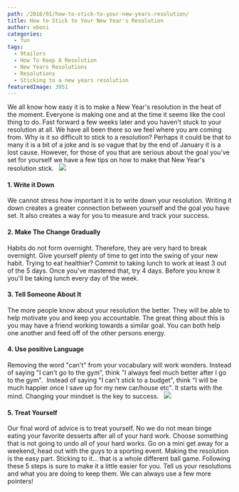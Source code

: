 ```yaml
---
path: /2016/01/how-to-stick-to-your-new-years-resolution/
title: How to Stick to Your New Year's Resolution
author: eboni
categories: 
  - fun
tags: 
  - 9tailors
  - How To Keep A Resolution
  - New Years Resolutions
  - Resolutions
  - Sticking to a new years resolution
featuredImage: 3951
---
```

We all know how easy it is to make a New Year's resolution in the heat of the moment. Everyone is making one and at the time it seems like the cool thing to do. Fast forward a few weeks later and you haven't stuck to your resolution at all. We have all been there so we feel where you are coming from. Why is it so difficult to stick to a resolution? Perhaps it could be that to many it is a bit of a joke and is so vague that by the end of January it is a lost cause. However, for those of you that are serious about the goal you've set for yourself we have a few tips on how to make that New Year's resolution stick.   ![](https://images.unsplash.com/photo-1429051781835-9f2c0a9df6e4?crop=entropy&fit=crop&fm=jpg&h=625&ixjsv=2.1.0&ixlib=rb-0.3.5&q=80&w=1100)  

#### 1\. Write it Down

We cannot stress how important it is to write down your resolution. Writing it down creates a greater connection between yourself and the goal you have set. It also creates a way for you to measure and track your success.  

#### 2\. Make The Change Gradually

Habits do not form overnight. Therefore, they are very hard to break overnight. Give yourself plenty of time to get into the swing of your new habit. Trying to eat healthier? Commit to taking lunch to work at least 3 out of the 5 days. Once you've mastered that, try 4 days. Before you know it you'll be taking lunch every day of the week.  

#### 3\. Tell Someone About It

The more people know about your resolution the better. They will be able to help motivate you and keep you accountable. The great thing about this is you may have a friend working towards a similar goal. You can both help one another and feed off of the other persons energy.  

#### 4\. Use positive Language

Removing the word "can't" from your vocabulary will work wonders. Instead of saying "I can't go to the gym", think "I always feel much better after I go to the gym".  Instead of saying "I can't stick to a budget", think "I will be much happier once I save up for my new car/house etc". It starts with the mind. Changing your mindset is the key to success.   ![](https://images.unsplash.com/photo-1445445202798-d2d86bd125df?crop=entropy&fit=crop&fm=jpg&h=625&ixjsv=2.1.0&ixlib=rb-0.3.5&q=80&w=1100)

#### 5\. Treat Yourself

Our final word of advice is to treat yourself. No we do not mean binge eating your favorite desserts after all of your hard work. Choose something that is not going to undo all of your hard works. Go on a mini get away for a weekend, head out with the guys to a sporting event. Making the resolution is the easy part. Sticking to it... that is a whole different ball game. Following these 5 steps is sure to make it a little easier for you. Tell us your resolutions and what you are doing to keep them. We can always use a few more pointers!